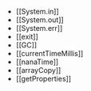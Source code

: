 - [[System.in]]
- [[System.out]]
- [[System.err]]
- [[exit]]
- [[GC]]
- [[currentTimeMillis]]
- [[nanaTime]]
- [[arrayCopy]]
- [[getProperties]]